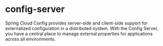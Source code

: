# config-server

Spring Cloud Config provides server-side and client-side support for externalized configuration in a distributed system.
With the Config Server, you have a central place to manage external properties for applications across all environments.
